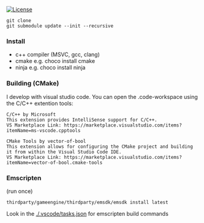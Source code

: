 [![License](https://img.shields.io/badge/License-Apache%202.0-blue.svg)](https://opensource.org/licenses/Apache-2.0)

```
git clone
git submodule update --init --recursive
```

### Install

- c++ compiler (MSVC, gcc, clang)
- cmake e.g. choco install cmake
- ninja e.g. choco install ninja

### Building (CMake)

I develop with visual studio code. You can open the .code-workspace using the C/C++ extention tools:

    C/C++ by Microsoft
    This extension provides IntelliSense support for C/C++.
    VS Marketplace Link: https://marketplace.visualstudio.com/items?itemName=ms-vscode.cpptools

    CMake Tools by vector-of-bool
    This extension allows for configuring the CMake project and building it from within the Visual Studio Code IDE.
    VS Marketplace Link: https://marketplace.visualstudio.com/items?itemName=vector-of-bool.cmake-tools

### Emscripten

(run once)

```
thirdparty/gameengine/thirdparty/emsdk/emsdk install latest
```

Look in the [./.vscode/tasks.json](./.vscode/tasks.json) for emscripten build commands
